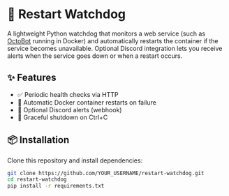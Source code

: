 # 🚀 Restart Watchdog

A lightweight Python watchdog that monitors a web service (such as [OctoBot](https://github.com/Drakkar-Software/OctoBot) running in Docker) and automatically restarts the container if the service becomes unavailable. Optional Discord integration lets you receive alerts when the service goes down or when a restart occurs.

## ✨ Features
- ✅ Periodic health checks via HTTP  
- 🔄 Automatic Docker container restarts on failure  
- 🔔 Optional Discord alerts (webhook)  
- 👋 Graceful shutdown on Ctrl+C  

## 📦 Installation
Clone this repository and install dependencies:
```bash
git clone https://github.com/YOUR_USERNAME/restart-watchdog.git
cd restart-watchdog
pip install -r requirements.txt